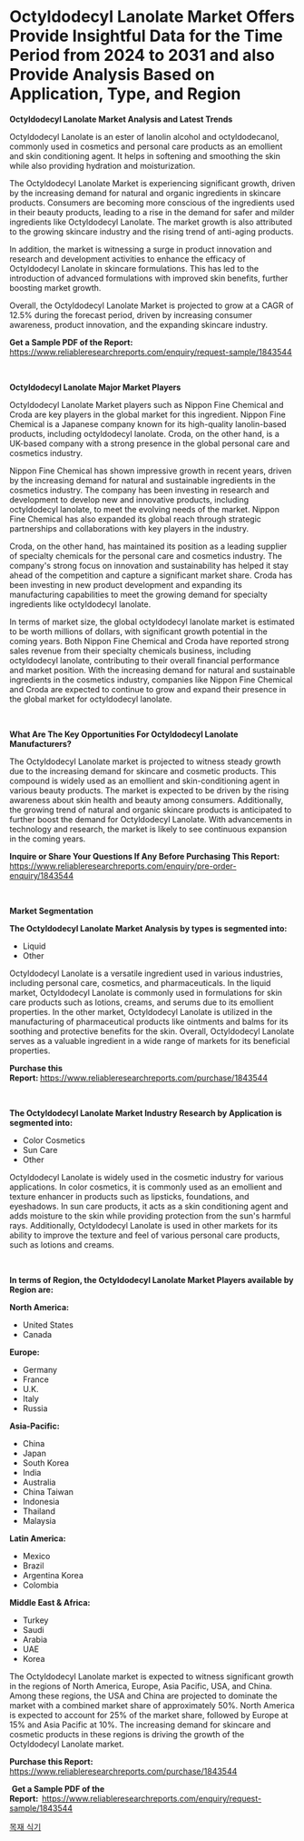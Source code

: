<p><h1>Octyldodecyl Lanolate Market Offers Provide Insightful Data for the Time Period from 2024 to 2031 and also Provide Analysis Based on Application, Type, and Region</h1></p><p><strong>Octyldodecyl Lanolate Market Analysis and Latest Trends</strong></p>
<p><p>Octyldodecyl Lanolate is an ester of lanolin alcohol and octyldodecanol, commonly used in cosmetics and personal care products as an emollient and skin conditioning agent. It helps in softening and smoothing the skin while also providing hydration and moisturization.</p><p>The Octyldodecyl Lanolate Market is experiencing significant growth, driven by the increasing demand for natural and organic ingredients in skincare products. Consumers are becoming more conscious of the ingredients used in their beauty products, leading to a rise in the demand for safer and milder ingredients like Octyldodecyl Lanolate. The market growth is also attributed to the growing skincare industry and the rising trend of anti-aging products.</p><p>In addition, the market is witnessing a surge in product innovation and research and development activities to enhance the efficacy of Octyldodecyl Lanolate in skincare formulations. This has led to the introduction of advanced formulations with improved skin benefits, further boosting market growth.</p><p>Overall, the Octyldodecyl Lanolate Market is projected to grow at a CAGR of 12.5% during the forecast period, driven by increasing consumer awareness, product innovation, and the expanding skincare industry.</p></p>
<p><strong>Get a Sample PDF of the Report:&nbsp;</strong> <a href="https://www.reliableresearchreports.com/enquiry/request-sample/1843544">https://www.reliableresearchreports.com/enquiry/request-sample/1843544</a></p>
<p>&nbsp;</p>
<p><strong>Octyldodecyl Lanolate Major Market Players</strong></p>
<p><p>Octyldodecyl Lanolate Market players such as Nippon Fine Chemical and Croda are key players in the global market for this ingredient. Nippon Fine Chemical is a Japanese company known for its high-quality lanolin-based products, including octyldodecyl lanolate. Croda, on the other hand, is a UK-based company with a strong presence in the global personal care and cosmetics industry.</p><p>Nippon Fine Chemical has shown impressive growth in recent years, driven by the increasing demand for natural and sustainable ingredients in the cosmetics industry. The company has been investing in research and development to develop new and innovative products, including octyldodecyl lanolate, to meet the evolving needs of the market. Nippon Fine Chemical has also expanded its global reach through strategic partnerships and collaborations with key players in the industry.</p><p>Croda, on the other hand, has maintained its position as a leading supplier of specialty chemicals for the personal care and cosmetics industry. The company's strong focus on innovation and sustainability has helped it stay ahead of the competition and capture a significant market share. Croda has been investing in new product development and expanding its manufacturing capabilities to meet the growing demand for specialty ingredients like octyldodecyl lanolate.</p><p>In terms of market size, the global octyldodecyl lanolate market is estimated to be worth millions of dollars, with significant growth potential in the coming years. Both Nippon Fine Chemical and Croda have reported strong sales revenue from their specialty chemicals business, including octyldodecyl lanolate, contributing to their overall financial performance and market position. With the increasing demand for natural and sustainable ingredients in the cosmetics industry, companies like Nippon Fine Chemical and Croda are expected to continue to grow and expand their presence in the global market for octyldodecyl lanolate.</p></p>
<p>&nbsp;</p>
<p><strong>What Are The Key Opportunities For Octyldodecyl Lanolate Manufacturers?</strong></p>
<p><p>The Octyldodecyl Lanolate market is projected to witness steady growth due to the increasing demand for skincare and cosmetic products. This compound is widely used as an emollient and skin-conditioning agent in various beauty products. The market is expected to be driven by the rising awareness about skin health and beauty among consumers. Additionally, the growing trend of natural and organic skincare products is anticipated to further boost the demand for Octyldodecyl Lanolate. With advancements in technology and research, the market is likely to see continuous expansion in the coming years.</p></p>
<p><strong>Inquire or Share Your Questions If Any Before Purchasing This Report:</strong> <a href="https://www.reliableresearchreports.com/enquiry/pre-order-enquiry/1843544">https://www.reliableresearchreports.com/enquiry/pre-order-enquiry/1843544</a></p>
<p>&nbsp;</p>
<p><strong>Market Segmentation</strong></p>
<p><strong>The Octyldodecyl Lanolate Market Analysis by types is segmented into:</strong></p>
<p><ul><li>Liquid</li><li>Other</li></ul></p>
<p><p>Octyldodecyl Lanolate is a versatile ingredient used in various industries, including personal care, cosmetics, and pharmaceuticals. In the liquid market, Octyldodecyl Lanolate is commonly used in formulations for skin care products such as lotions, creams, and serums due to its emollient properties. In the other market, Octyldodecyl Lanolate is utilized in the manufacturing of pharmaceutical products like ointments and balms for its soothing and protective benefits for the skin. Overall, Octyldodecyl Lanolate serves as a valuable ingredient in a wide range of markets for its beneficial properties.</p></p>
<p><strong>Purchase this Report:&nbsp;</strong><a href="https://www.reliableresearchreports.com/purchase/1843544">https://www.reliableresearchreports.com/purchase/1843544</a></p>
<p>&nbsp;</p>
<p><strong>The Octyldodecyl Lanolate Market Industry Research by Application is segmented into:</strong></p>
<p><ul><li>Color Cosmetics</li><li>Sun Care</li><li>Other</li></ul></p>
<p><p>Octyldodecyl Lanolate is widely used in the cosmetic industry for various applications. In color cosmetics, it is commonly used as an emollient and texture enhancer in products such as lipsticks, foundations, and eyeshadows. In sun care products, it acts as a skin conditioning agent and adds moisture to the skin while providing protection from the sun's harmful rays. Additionally, Octyldodecyl Lanolate is used in other markets for its ability to improve the texture and feel of various personal care products, such as lotions and creams.</p></p>
<p>&nbsp;</p>
<p><strong>In terms of Region, the Octyldodecyl Lanolate Market Players available by Region are:</strong></p>
<p>
    <p> <strong> North America: </strong>
        <ul>
            <li>United States</li>
            <li>Canada</li>
        </ul>
        </p> 
    <p> <strong> Europe: </strong>
        <ul>
            <li>Germany</li>
            <li>France</li>
            <li>U.K.</li>
            <li>Italy</li>
            <li>Russia</li>
        </ul>
        </p> 
    <p> <strong> Asia-Pacific: </strong>
        <ul>
            <li>China</li>
            <li>Japan</li>
            <li>South Korea</li>
            <li>India</li>
            <li>Australia</li>
            <li>China Taiwan</li>
            <li>Indonesia</li>
            <li>Thailand</li>
            <li>Malaysia</li>
        </ul>
        </p> 
    <p> <strong> Latin America: </strong>
        <ul>
            <li>Mexico</li>
            <li>Brazil</li>
            <li>Argentina Korea</li>
            <li>Colombia</li>
        </ul>
        </p> 
    <p> <strong> Middle East & Africa: </strong>
        <ul>
            <li>Turkey</li>
            <li>Saudi</li>
            <li>Arabia</li>
            <li>UAE</li>
            <li>Korea</li>
        </ul>
    </p>
    </p>
<p><p>The Octyldodecyl Lanolate market is expected to witness significant growth in the regions of North America, Europe, Asia Pacific, USA, and China. Among these regions, the USA and China are projected to dominate the market with a combined market share of approximately 50%. North America is expected to account for 25% of the market share, followed by Europe at 15% and Asia Pacific at 10%. The increasing demand for skincare and cosmetic products in these regions is driving the growth of the Octyldodecyl Lanolate market.</p></p>
<p><strong>Purchase this Report: </strong><a href="https://www.reliableresearchreports.com/purchase/1843544">https://www.reliableresearchreports.com/purchase/1843544</a></p>
<p>&nbsp;<strong>Get a Sample PDF of the Report:&nbsp;&nbsp;</strong><a href="https://www.reliableresearchreports.com/enquiry/request-sample/1843544">https://www.reliableresearchreports.com/enquiry/request-sample/1843544</a></p>
<p><strong></strong></p>
<p><p><a href="https://github.com/laholand/Market-Research-Report-List-3/blob/main/60564001112.md">목재 식기</a></p></p>